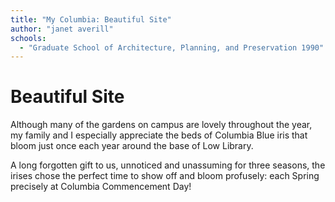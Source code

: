 ```yaml
---
title: "My Columbia: Beautiful Site"
author: "janet averill"
schools:
  - "Graduate School of Architecture, Planning, and Preservation 1990"
---
```


# Beautiful Site

Although many of the gardens on campus are lovely throughout the year, my family and I especially appreciate the beds of Columbia Blue iris that bloom just once each year around the base of Low Library.

A long forgotten gift to us, unnoticed and unassuming  for three seasons, the irises chose the perfect time to show off and  bloom  profusely: each Spring precisely at Columbia Commencement Day!
